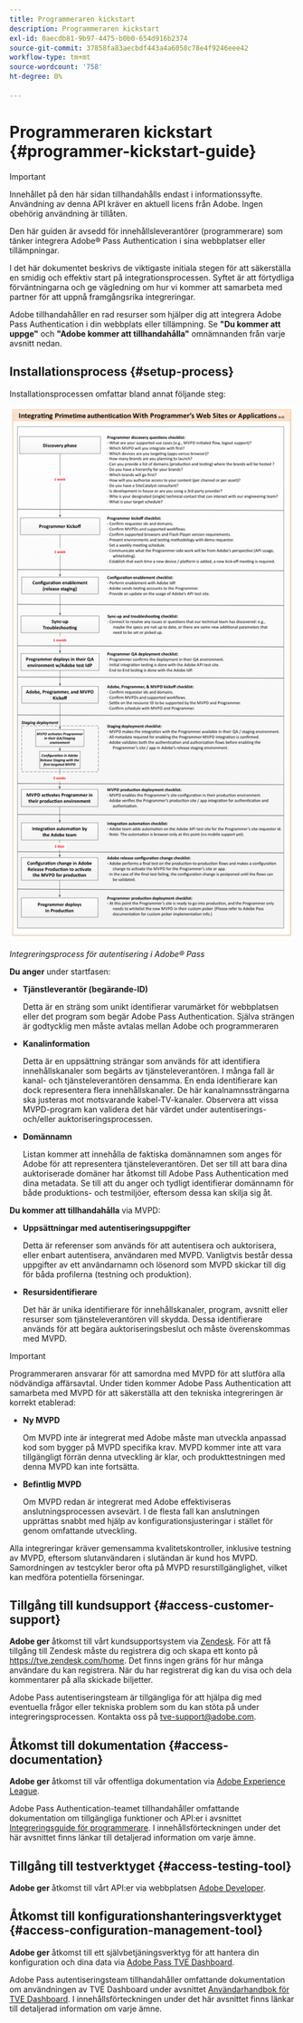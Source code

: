 ```yaml
---
title: Programmeraren kickstart
description: Programmeraren kickstart
exl-id: 0aecdb81-9b97-4475-b0b0-654d916b2374
source-git-commit: 37858fa83aecbdf443a4a6058c78e4f9246eee42
workflow-type: tm+mt
source-wordcount: '758'
ht-degree: 0%

---
```


# Programmeraren kickstart {#programmer-kickstart-guide}

>[!IMPORTANT]
>
> Innehållet på den här sidan tillhandahålls endast i informationssyfte. Användning av denna API kräver en aktuell licens från Adobe. Ingen obehörig användning är tillåten.

Den här guiden är avsedd för innehållsleverantörer (programmerare) som tänker integrera Adobe® Pass Authentication i sina webbplatser eller tillämpningar.

I det här dokumentet beskrivs de viktigaste initiala stegen för att säkerställa en smidig och effektiv start på integrationsprocessen. Syftet är att förtydliga förväntningarna och ge vägledning om hur vi kommer att samarbeta med partner för att uppnå framgångsrika integreringar.

Adobe tillhandahåller en rad resurser som hjälper dig att integrera Adobe Pass Authentication i din webbplats eller tillämpning. Se **&quot;Du kommer att uppge&quot;** och **&quot;Adobe kommer att tillhandahålla&quot;** omnämnanden från varje avsnitt nedan.

## Installationsprocess {#setup-process}

Installationsprocessen omfattar bland annat följande steg:

![Integreringsprocess för autentisering i Adobe® Pass](../assets/progr-flow-int-lifecycle.png)

*Integreringsprocess för autentisering i Adobe® Pass*

**Du anger** under startfasen:

* **Tjänstleverantör (begärande-ID)**

  Detta är en sträng som unikt identifierar varumärket för webbplatsen eller det program som begär Adobe Pass Authentication. Själva strängen är godtycklig men måste avtalas mellan Adobe och programmeraren

* **Kanalinformation**

  Detta är en uppsättning strängar som används för att identifiera innehållskanaler som begärts av tjänsteleverantören. I många fall är kanal- och tjänsteleverantören densamma. En enda identifierare kan dock representera flera innehållskanaler. De här kanalnamnssträngarna ska justeras mot motsvarande kabel-TV-kanaler. Observera att vissa MVPD-program kan validera det här värdet under autentiserings- och/eller auktoriseringsprocessen.

* **Domännamn**

  Listan kommer att innehålla de faktiska domännamnen som anges för Adobe för att representera tjänsteleverantören. Det ser till att bara dina auktoriserade domäner har åtkomst till Adobe Pass Authentication med dina metadata. Se till att du anger och tydligt identifierar domännamn för både produktions- och testmiljöer, eftersom dessa kan skilja sig åt.

**Du kommer att tillhandahålla** via MVPD:

* **Uppsättningar med autentiseringsuppgifter**

  Detta är referenser som används för att autentisera och auktorisera, eller enbart autentisera, användaren med MVPD. Vanligtvis består dessa uppgifter av ett användarnamn och lösenord som MVPD skickar till dig för båda profilerna (testning och produktion).

* **Resursidentifierare**

  Det här är unika identifierare för innehållskanaler, program, avsnitt eller resurser som tjänsteleverantören vill skydda. Dessa identifierare används för att begära auktoriseringsbeslut och måste överenskommas med MVPD.

>[!IMPORTANT]
>
> Programmeraren ansvarar för att samordna med MVPD för att slutföra alla nödvändiga affärsavtal. Under tiden kommer Adobe Pass Authentication att samarbeta med MVPD för att säkerställa att den tekniska integreringen är korrekt etablerad:
>
> * **Ny MVPD**
>
>     Om MVPD inte är integrerat med Adobe måste man utveckla anpassad kod som bygger på MVPD specifika krav. MVPD kommer inte att vara tillgängligt förrän denna utveckling är klar, och produkttestningen med denna MVPD kan inte fortsätta.
>
> * **Befintlig MVPD**
>
>     Om MVPD redan är integrerat med Adobe effektiviseras anslutningsprocessen avsevärt. I de flesta fall kan anslutningen upprättas snabbt med hjälp av konfigurationsjusteringar i stället för genom omfattande utveckling.
>
> Alla integreringar kräver gemensamma kvalitetskontroller, inklusive testning av MVPD, eftersom slutanvändaren i slutändan är kund hos MVPD. Samordningen av testcykler beror ofta på MVPD resurstillgänglighet, vilket kan medföra potentiella förseningar.

## Tillgång till kundsupport {#access-customer-support}

**Adobe ger** åtkomst till vårt kundsupportsystem via [Zendesk](https://tve.zendesk.com/home). För att få tillgång till Zendesk måste du registrera dig och skapa ett konto på https://tve.zendesk.com/home. Det finns ingen gräns för hur många användare du kan registrera. När du har registrerat dig kan du visa och dela kommentarer på alla skickade biljetter.

Adobe Pass autentiseringsteam är tillgängliga för att hjälpa dig med eventuella frågor eller tekniska problem som du kan stöta på under integreringsprocessen. Kontakta oss på [tve-support@adobe.com](mailto:tve-support@adobe.com).

## Åtkomst till dokumentation {#access-documentation}

**Adobe ger** åtkomst till vår offentliga dokumentation via [Adobe Experience League](https://experienceleague.adobe.com/en/docs/pass/authentication/home).

Adobe Pass Authentication-teamet tillhandahåller omfattande dokumentation om tillgängliga funktioner och API:er i avsnittet [Integreringsguide för programmerare](/help/authentication/integration-guide-programmers/programmer-integration-guide-overview.md). I innehållsförteckningen under det här avsnittet finns länkar till detaljerad information om varje ämne.

## Tillgång till testverktyget {#access-testing-tool}

**Adobe ger** åtkomst till vårt API:er via webbplatsen [Adobe Developer](https://developer.adobe.com/adobe-pass/).

## Åtkomst till konfigurationshanteringsverktyget {#access-configuration-management-tool}

**Adobe ger** åtkomst till ett självbetjäningsverktyg för att hantera din konfiguration och dina data via [Adobe Pass TVE Dashboard](https://experience.adobe.com/pass/authentication).

Adobe Pass autentiseringsteam tillhandahåller omfattande dokumentation om användningen av TVE Dashboard under avsnittet [Användarhandbok för TVE Dashboard](/help/authentication/user-guide-tve-dashboard/tve-dashboard-overview.md). I innehållsförteckningen under det här avsnittet finns länkar till detaljerad information om varje ämne.
